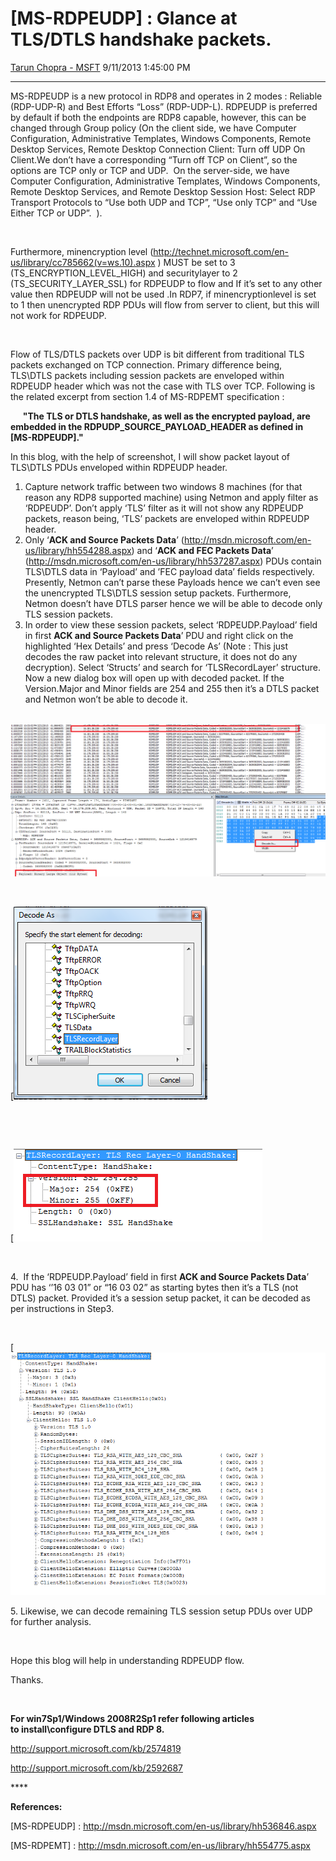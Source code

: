 <div id="page">

# \[MS-RDPEUDP\] : Glance at TLS/DTLS handshake packets.

[Tarun Chopra -
MSFT](https://social.msdn.microsoft.com/profile/Tarun%20Chopra%20-%20MSFT)
9/11/2013 1:45:00 PM

-----

<div id="content">

MS-RDPEUDP is a new protocol in RDP8 and operates in 2 modes : Reliable
(RDP-UDP-R) and Best Efforts “Loss” (RDP-UDP-L). RDPEUDP is preferred by
default if both the endpoints are RDP8 capable, however, this can be
changed through Group policy (On the client side, we have Computer
Configuration, Administrative Templates, Windows Components, Remote
Desktop Services, Remote Desktop Connection Client: Turn off UDP On
Client.We don’t have a corresponding “Turn off TCP on Client”, so the
options are TCP only or TCP and UDP.  On the server-side, we have
Computer Configuration, Administrative Templates, Windows Components,
Remote Desktop Services, and Remote Desktop Session Host: Select RDP
Transport Protocols to “Use both UDP and TCP”, “Use only TCP” and “Use
Either TCP or UDP”.  ).

 

Furthermore, minencryption level
(<http://technet.microsoft.com/en-us/library/cc785662(v=ws.10).aspx> )
MUST be set to 3 (TS\_ENCRYPTION\_LEVEL\_HIGH) and securitylayer to 2
(TS\_SECURITY\_LAYER\_SSL) for RDPEUDP to flow and If it’s set to any
other value then RDPEUDP will not be used .In RDP7, if
minencryptionlevel is set to 1 then unencrypted RDP PDUs will flow from
server to client, but this will not work for RDPEUDP.

 

Flow of TLS/DTLS packets over UDP is bit different from traditional TLS
packets exchanged on TCP connection. Primary difference being, TLS\\DTLS
packets including session packets are enveloped within RDPEUDP header
which was not the case with TLS over TCP. Following is the related
excerpt from section 1.4 of MS-RDPEMT specification :

     **"The TLS or DTLS handshake, as well as the encrypted payload, are
embedded in the RDPUDP\_SOURCE\_PAYLOAD\_HEADER as defined in
\[MS-RDPEUDP\]."**

  
In this blog, with the help of screenshot, I will show packet layout of
TLS\\DTLS PDUs enveloped within RDPEUDP header.

1.  Capture network traffic between two windows 8 machines (for that
    reason any RDP8 supported machine) using Netmon and apply filter as
    ‘RDPEUDP’. Don’t apply ‘TLS’ filter as it will not show any
    RDPEUDP packets, reason being, ‘TLS’ packets are enveloped within
    RDPEUDP header.
2.  Only ‘**ACK and Source Packets Data**’
    (<http://msdn.microsoft.com/en-us/library/hh554288.aspx>) and ‘**ACK
    and FEC Packets Data**’
    (<http://msdn.microsoft.com/en-us/library/hh537287.aspx>) PDUs
    contain TLS\\DTLS data in ‘Payload’ and ’FEC payload data’ fields
    respectively. Presently, Netmon can’t parse these Payloads hence we
    can’t even see the unencrypted TLS\\DTLS session setup packets.
    Furthermore, Netmon doesn’t have DTLS parser hence we will be able
    to decode only TLS session packets.
3.  In order to view these session packets, select ‘RDPEUDP.Payload’
    field in first **ACK and Source Packets Data**’ PDU and right click
    on the highlighted ‘Hex Details’ and press ‘Decode As’ (Note : This
    just decodes the raw packet into relevant structure, it does not do
    any decryption). Select ‘Structs’ and search for ‘TLSRecordLayer’
    structure. Now a new dialog box will open up with decoded packet. If
    the Version.Major and Minor fields are 254 and 255 then it’s a DTLS
    packet and Netmon won’t be able to decode
it. 

  
 ![](images/3223.image1.png)

 

[![](images/5287.image2.png)

 

 

[![](images/7266.image3.png)

 

4\.  If the ‘RDPEUDP.Payload’ field in first **ACK and Source Packets
Data**’ PDU has ‘’16 03 01” or “16 03 02” as starting bytes then it’s a
TLS (not DTLS) packet. Provided it’s a session setup packet, it can be
decoded as per instructions in
Step3.

 

[![](images/7888.image4.png)

5\. Likewise, we can decode remaining TLS session setup PDUs over UDP
for further analysis.

 

Hope this blog will help in understanding RDPEUDP flow.

Thanks. 

 

**For win7Sp1/Windows 2008R2Sp1 refer following articles
to install\\configure DTLS and RDP 8.**

<http://support.microsoft.com/kb/2574819>

<http://support.microsoft.com/kb/2592687>

**** 

**References:**

\[MS-RDPEUDP\] : <http://msdn.microsoft.com/en-us/library/hh536846.aspx>

\[MS-RDPEMT\] : <http://msdn.microsoft.com/en-us/library/hh554775.aspx>

</div>

</div>
